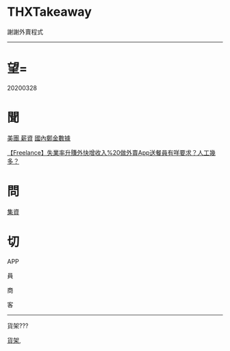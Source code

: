 
# THXTakeaway

謝謝外賣程式


---

# 望=

20200328

# 聞

[美團 薪資](https://www.google.com/search?q=%E7%BE%8E%E5%9C%98+%E8%96%AA%E8%B3%87&oq=%E7%BE%8E%E5%9C%98+%E8%96%AA&aqs=chrome.1.69i57j0.3169118j0j7&sourceid=chrome&ie=UTF-8)
[國內鄭金數據](https://chinaqna.com/a/99113)

[【Freelance】失業率升賺外快增收入%20做外賣App送餐員有咩要求？人工幾多？](https://wealth.hket.com/article/2601581/%E3%80%90Freelance%E3%80%91%E5%A4%B1%E6%A5%AD%E7%8E%87%E5%8D%87%E8%B3%BA%E5%A4%96%E5%BF%AB%E5%A2%9E%E6%94%B6%E5%85%A5%20%E5%81%9A%E5%A4%96%E8%B3%A3App%E9%80%81%E9%A4%90%E5%93%A1%E6%9C%89%E5%92%A9%E8%A6%81%E6%B1%82%EF%BC%9F%E4%BA%BA%E5%B7%A5%E5%B9%BE%E5%A4%9A%EF%BC%9F)
[]()


# 問

[集資](https://gist.github.com/mokaki/7e4258d649bbbfa32999fc825c3d7678)


# 切



APP 

員

商

客


-----

貨架???


[貨架](https://hk.carousell.com/sell),
